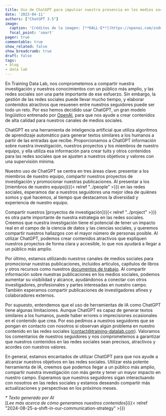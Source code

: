 ```yaml
---
title: Uso de ChatGPT para impulsar nuestra presencia en los medios sociales
date: '2023-04-11'
authors: ["ChatGPT 3.5"]
image:
  caption: 'Créditos de la imagen: [**DALL·E**](https://openai.com/index/dall-e-2/)'
  focal_point: 'smart'
pager: true
commentable: true
show_related: false
show_breadcrumb: true
draft: false
tags:
- blog
- data lab
---
```


En Training Data Lab, nos comprometemos a compartir nuestra investigación y nuestros conocimientos con un público más amplio, y las redes sociales son una parte importante de ese esfuerzo. Sin embargo, la gestión de las redes sociales puede llevar mucho tiempo, y elaborar contenidos atractivos que resuenen entre nuestros seguidores puede ser todo un reto. Por eso hemos decidido usar ChatGPT, un gran modelo lingüístico entrenado por [OpenAI](https://openai.com/), para que nos ayude a crear contenidos de alta calidad para nuestros canales de medios sociales.

<!--more-->

ChatGPT es una herramienta de inteligencia artificial que utiliza algoritmos de aprendizaje automático para generar textos similares a los humanos a partir de las entradas que recibe. Proporcionamos a ChatGPT información sobre nuestra investigación, nuestros proyectos y los miembros de nuestro equipo, y ella utiliza esa información para crear tuits y otros contenidos para las redes sociales que se ajusten a nuestros objetivos y valores con una supervisión mínima.

Nuestro uso de ChatGPT se centra en tres áreas clave: presentar a los miembros de nuestro equipo, compartir nuestros proyectos de investigación y promocionar nuestras publicaciones. Al presentar a los [miembros de nuestro equipo]({{< relref "../people" >}}) en las redes sociales, esperamos dar a nuestros seguidores una mejor idea de quiénes somos y qué hacemos, al tiempo que destacamos la diversidad y experiencia de nuestro equipo.

Compartir nuestros [proyectos de investigación]({{< relref "../project" >}}) es otra parte importante de nuestra estrategia en las redes sociales. Creemos que nuestra investigación tiene el potencial de tener un impacto real en el campo de la ciencia de datos y las ciencias sociales, y queremos compartir nuestros hallazgos con el mayor número de personas posible. Al utilizar ChatGPT, podemos crear contenidos atractivos que expliquen nuestros proyectos de forma clara y accesible, lo que nos ayudará a llegar a un público más amplio.

Por último, estamos utilizando nuestros canales de medios sociales para promocionar nuestras publicaciones, incluidos artículos, capítulos de libros y otros recursos como nuestros [documentos de trabajo](https://training-datalab.com/tufte-working-papers/). Al compartir información sobre nuestras publicaciones en los medios sociales, podemos aumentar su visibilidad y alcance, ayudándonos a conectar con otros investigadores, profesionales y partes interesadas en nuestro campo. También esperamos compartir publicaciones de investigadores afines y colaboradores externos.

Por supuesto, entendemos que el uso de herramientas de IA como ChatGPT tiene algunas limitaciones. Aunque ChatGPT es capaz de generar textos similares a los humanos, puede haber errores o imprecisiones ocasionales en el contenido que crea. Por eso pedimos a nuestros seguidores que se pongan en contacto con nosotros si observan algún problema en nuestro contenido en las redes sociales ([contact@training-datalab.com](mailto:contact@training-datalab.com)). Valoramos los comentarios de nuestros seguidores y nos comprometemos a garantizar que nuestros contenidos en las redes sociales sean precisos, atractivos y acordes con nuestros valores.

En general, estamos encantados de utilizar ChatGPT para que nos ayude a alcanzar nuestros objetivos en las redes sociales. Utilizar esta potente herramienta de IA, creemos que podemos llegar a un público más amplio, compartir nuestra investigación con más gente y tener un mayor impacto en nuestro campo. Esperamos que nuestros seguidores sigan interactuando con nosotros en las redes sociales y estamos deseando compartir más actualizaciones y perspectivas en los próximos meses.

_* Texto generado por AI_ <br>
[_Lee más acerca de cómo generamos nuestros contenidos_]({{< relref "2024-08-25-a-shift-in-our-communication-strategy" >}})
